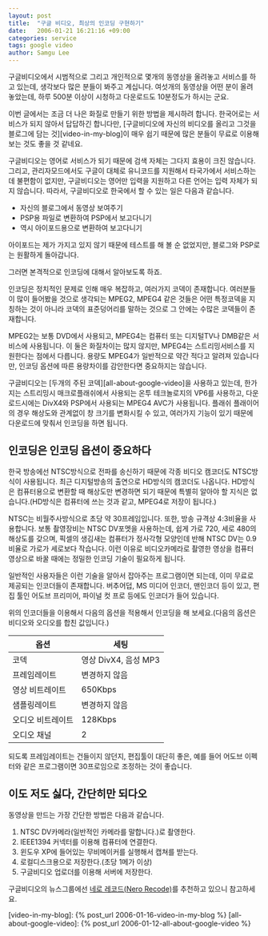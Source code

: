 ```yaml
---
layout: post
title:  "구글 비디오, 최상의 인코딩 구현하기"
date:   2006-01-21 16:21:16 +09:00
categories: service
tags: google video
author: Samgu Lee
---
```

구글비디오에서 시범적으로 그리고 개인적으로 몇개의 동영상을 올려놓고 서비스를 하고 있는데, 생각보다 많은 분들이 봐주고 계십니다. 여섯개의 동영상을 어떤 분이 올려 놓았는데, 하루 500분 이상이 시청하고 다운로드도 10분정도가 하시는 군요.

이번 글에서는 조금 더 나은 화질로 만들기 위한 방법을 제시하려 합니다. 한국어로는 서비스가 되지 않아서 답답하긴 합니다만, [구글비디오에 자신의 비디오를 올리고 그것을 블로그에 담는 것][video-in-my-blog]이 매우 쉽기 때문에 많은 분들이 무료로 이용해 보는 것도 좋을 것 같네요.

구글비디오는 영어로 서비스가 되기 때문에 검색 자체는 그다지 효용이 크진 않습니다. 그리고, 관리자모드에서도 구글이 대체로 유니코드를 지원해서 타국가에서 서비스하는데 불편함이 없지만, 구글비디오는 영어만 입력을 지원하고 다른 언어는 입력 자체가 되지 않습니다. 따라서, 구글비디오로 한국에서 할 수 있는 일은 다음과 같습니다.

- 자신의 블로그에서 동영상 보여주기
- PSP용 파일로 변환하여 PSP에서 보고다니기
- 역시 아이포드용으로 변환하여 보고다니기

아이포드는 제가 가지고 있지 않기 때문에 테스트를 해 볼 순 없었지만, 블로그와 PSP로는 원활하게 돌아갑니다.

그러면 본격적으로 인코딩에 대해서 알아보도록 하죠.

인코딩은 정치적인 문제로 인해 매우 복잡하고, 여러가지 코덱이 존재합니다. 여러분들이 많이 들어봤을 것으로 생각되는 MPEG2, MPEG4 같은 것들은 어떤 특정코덱을 지칭하는 것이 아니라 코덱의 표준덩어리를 말하는 것으로 그 안에는 수많은 코덱들이 존재합니다.

MPEG2는 보통 DVD에서 사용되고, MPEG4는 컴퓨터 또는 디지털TV나 DMB같은 서비스에 사용됩니다. 이 둘은 화질차이는 많지 않지만, MPEG4는 스트리밍서비스를 지원한다는 점에서 다릅니다. 용량도 MPEG4가 일반적으로 약간 적다고 알려져 있습니다만, 인코딩 옵션에 따른 용량차이를 감안한다면 중요하지는 않습니다.

구글비디오는 [두개의 주된 코덱][all-about-google-video]을 사용하고 있는데, 한가지는 스트리밍시 매크로플래쉬에서 사용되는 온투 테크놀로지의 VP6를 사용하고, 다운로드시에는 DivX4와 PSP에서 사용되는 MPEG4 AVC가 사용됩니다. 플래쉬 플래이어의 경우 해상도와 관계없이 창 크기를 변화시킬 수 있고, 여러가지 기능이 있기 때문에 다운로드에 맞춰서 인코딩을 하면 됩니다.

## 인코딩은 인코딩 옵션이 중요하다

한국 방송에선 NTSC방식으로 전파를 송신하기 때문에 각종 비디오 캠코더도 NTSC방식이 사용됩니다. 최근 디지털방송의 출연으로 HD방식의 캠코더도 나옵니다. HD방식은 컴퓨터용으로 변환할 때 해상도만 변경하면 되기 때문에 특별히 알아야 할 지식은 없습니다.(HD방식은 컴퓨터에 쓰는 것과 같고, MPEG4로 저장이 됩니다.)

NTSC는 비월주사방식으로 초당 약 30프레임입니다. 또한, 방송 규격상 4:3비율을 사용합니다. 보통 촬영장비는 NTSC DV포멧을 사용하는데, 쉽게 가로 720, 세로 480의 해상도를 갖으며, 픽셀의 생김새는 컴퓨터가 정사각형 모양인데 반해 NTSC DV는 0.9 비율로 가로가 세로보다 작습니다. 이런 이유로 비디오카메라로 촬영한 영상을 컴퓨터 영상으로 바꿀 때에는 정밀한 인코딩 기술이 필요하게 됩니다.

일반적인 사용자들은 이런 기술을 알아서 잡아주는 프로그램이면 되는데, 이미 무료로 제공되는 인코더들이 존재합니다. 버추어덥, MS 미디어 인코더, 맨인코더 등이 있고, 편집 툴인 어도브 프리미어, 파이널 컷 프로 등에도 인코더가 들어 있습니다.

위의 인코더들을 이용해서 다음의 옵션을 적용해서 인코딩을 해 보세요.(다음의 옵션은 비디오와 오디오를 합친 값입니다.)

| 옵션      | 세팅 |
| ----------- | ----------- |
| 코덱      | 영상 DivX4, 음성 MP3       |
| 프레임레이트   | 변경하지 않음        |
| 영상 비트레이트   | 650Kbps        |
| 샘플링레이트   | 변경하지 않음        |
| 오디오 비트레이트   | 128Kbps        |
| 오디오 채널   | 2        |

되도록 프레임레이트는 건들이지 않던지, 편집툴이 대단히 좋은, 예를 들어 어도브 이펙터와 같은 프로그램이면 30프로임으로 조정하는 것이 좋습니다.

## 이도 저도 싫다, 간단히만 되다오

동영상을 만드는 가장 간단한 방법은 다음과 같습니다.

1. NTSC DV카메라(일반적인 카메라를 말합니다.)로 촬영한다.
2. IEEE1394 커넥터를 이용해 컴퓨터에 연결한다.
3. 윈도우 XP에 들어있는 무비메이커를 실행해서 캡쳐를 받는다.
4. 로컬디스크용으로 저장한다.(초당 1메가 이상)
5. 구글비디오 업로더를 이용해 서버에 저장한다.

구글비디오의 뉴스그룹에선 [네로 레코드(Nero Recode)](http://download.zdnet.co.kr/pds/detail_view.html?id=23788)를 추천하고 있으니 참고하세요.

[video-in-my-blog]: {% post_url 2006-01-16-video-in-my-blog %}
[all-about-google-video]: {% post_url 2006-01-12-all-about-google-video %}
